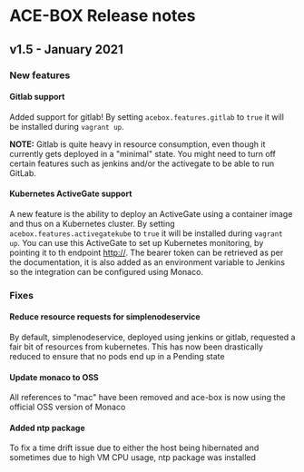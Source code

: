 # ACE-BOX Release notes

## v1.5 - January 2021
### New features
#### Gitlab support
Added support for gitlab! By setting `acebox.features.gitlab` to `true` it will be installed during `vagrant up`.

**NOTE:** Gitlab is quite heavy in resource consumption, even though it currently gets deployed in a "minimal" state. You might need to turn off certain features such as jenkins and/or the activegate to be able to run GitLab.

#### Kubernetes ActiveGate support
A new feature is the ability to deploy an ActiveGate using a container image and thus on a Kubernetes cluster. By setting `acebox.features.activegatekube` to `true` it will be installed during `vagrant up`. You can use this ActiveGate to set up Kubernetes monitoring, by pointing it to th endpoint [http://](https://192.168.50.10:16443/). The bearer token can be retrieved as per the documentation, it is also added as an environment variable to Jenkins so the integration can be configured using Monaco.

### Fixes
#### Reduce resource requests for simplenodeservice
By default, simplenodeservice, deployed using jenkins or gitlab, requested a fair bit of resources from kubernetes. This has now been drastically reduced to ensure that no pods end up in a Pending state
#### Update monaco to OSS
All references to "mac" have been removed and ace-box is now using the official OSS version of Monaco
#### Added ntp package
To fix a time drift issue due to either the host being hibernated and sometimes due to high VM CPU usage, ntp package was installed